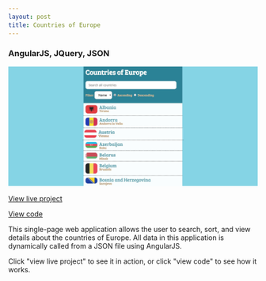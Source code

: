 ```yaml
---
layout: post
title: Countries of Europe
---
```



### AngularJS, JQuery, JSON
<img src="../portfolio1.JPG">
<p><a href="nicolemoran.github.io/countries/index.html" target="_blank">View live project</a></p>
<p><a href="https://github.com/nicolemoran/countries_of_europe" target="_blank">View code</a></p>
<p>This single-page web application allows the user to search, sort, and view details about the countries of Europe. All data in this application is dynamically called from a JSON file using AngularJS.</p>
<p>Click "view live project" to see it in action, or click "view code" to see how it works.</p>

